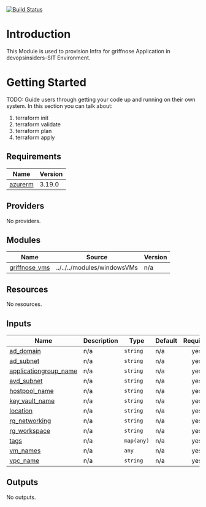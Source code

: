 [![Build Status](https://dev.azure.com/devopsinsiderssit/devopsinsiders-SIT/_apis/build/status/griffnose?branchName=main)](https://dev.azure.com/devopsinsiderssit/devopsinsiders-SIT/_build/latest?definitionId=9&branchName=main)

# Introduction 
This Module is used to provision Infra for griffnose Application in devopsinsiders-SIT Environment.

# Getting Started
TODO: Guide users through getting your code up and running on their own system. In this section you can talk about:
1.	terraform init
2.  terraform validate
3.	terraform plan
4.	terraform apply

<!-- BEGIN_TF_DOCS -->
## Requirements

| Name | Version |
|------|---------|
| <a name="requirement_azurerm"></a> [azurerm](#requirement\_azurerm) | 3.19.0 |

## Providers

No providers.

## Modules

| Name | Source | Version |
|------|--------|---------|
| <a name="module_griffnose_vms"></a> [griffnose\_vms](#module\_griffnose\_vms) | ../../../modules/windowsVMs | n/a |

## Resources

No resources.

## Inputs

| Name | Description | Type | Default | Required |
|------|-------------|------|---------|:--------:|
| <a name="input_ad_domain"></a> [ad\_domain](#input\_ad\_domain) | n/a | `string` | n/a | yes |
| <a name="input_ad_subnet"></a> [ad\_subnet](#input\_ad\_subnet) | n/a | `string` | n/a | yes |
| <a name="input_applicationgroup_name"></a> [applicationgroup\_name](#input\_applicationgroup\_name) | n/a | `string` | n/a | yes |
| <a name="input_avd_subnet"></a> [avd\_subnet](#input\_avd\_subnet) | n/a | `string` | n/a | yes |
| <a name="input_hostpool_name"></a> [hostpool\_name](#input\_hostpool\_name) | n/a | `string` | n/a | yes |
| <a name="input_key_vault_name"></a> [key\_vault\_name](#input\_key\_vault\_name) | n/a | `string` | n/a | yes |
| <a name="input_location"></a> [location](#input\_location) | n/a | `string` | n/a | yes |
| <a name="input_rg_networking"></a> [rg\_networking](#input\_rg\_networking) | n/a | `string` | n/a | yes |
| <a name="input_rg_workspace"></a> [rg\_workspace](#input\_rg\_workspace) | n/a | `string` | n/a | yes |
| <a name="input_tags"></a> [tags](#input\_tags) | n/a | `map(any)` | n/a | yes |
| <a name="input_vm_names"></a> [vm\_names](#input\_vm\_names) | n/a | `any` | n/a | yes |
| <a name="input_vpc_name"></a> [vpc\_name](#input\_vpc\_name) | n/a | `string` | n/a | yes |

## Outputs

No outputs.
<!-- END_TF_DOCS -->
